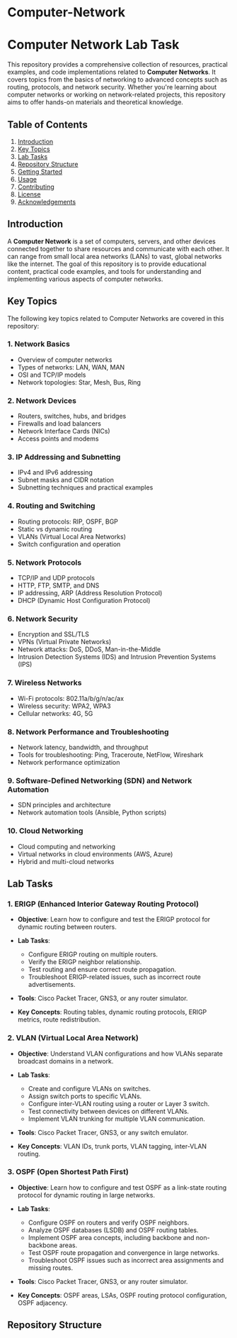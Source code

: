 # Computer-Network
# Computer Network Lab Task

This repository provides a comprehensive collection of resources, practical examples, and code implementations related to **Computer Networks**. It covers topics from the basics of networking to advanced concepts such as routing, protocols, and network security. Whether you're learning about computer networks or working on network-related projects, this repository aims to offer hands-on materials and theoretical knowledge.

## Table of Contents
1. [Introduction](#introduction)
2. [Key Topics](#key-topics)
3. [Lab Tasks](#lab-tasks)
4. [Repository Structure](#repository-structure)
5. [Getting Started](#getting-started)
6. [Usage](#usage)
7. [Contributing](#contributing)
8. [License](#license)
9. [Acknowledgements](#acknowledgements)

## Introduction

A **Computer Network** is a set of computers, servers, and other devices connected together to share resources and communicate with each other. It can range from small local area networks (LANs) to vast, global networks like the internet. The goal of this repository is to provide educational content, practical code examples, and tools for understanding and implementing various aspects of computer networks.

## Key Topics

The following key topics related to Computer Networks are covered in this repository:

### 1. **Network Basics**
   - Overview of computer networks
   - Types of networks: LAN, WAN, MAN
   - OSI and TCP/IP models
   - Network topologies: Star, Mesh, Bus, Ring

### 2. **Network Devices**
   - Routers, switches, hubs, and bridges
   - Firewalls and load balancers
   - Network Interface Cards (NICs)
   - Access points and modems

### 3. **IP Addressing and Subnetting**
   - IPv4 and IPv6 addressing
   - Subnet masks and CIDR notation
   - Subnetting techniques and practical examples

### 4. **Routing and Switching**
   - Routing protocols: RIP, OSPF, BGP
   - Static vs dynamic routing
   - VLANs (Virtual Local Area Networks)
   - Switch configuration and operation

### 5. **Network Protocols**
   - TCP/IP and UDP protocols
   - HTTP, FTP, SMTP, and DNS
   - IP addressing, ARP (Address Resolution Protocol)
   - DHCP (Dynamic Host Configuration Protocol)
   
### 6. **Network Security**
   - Encryption and SSL/TLS
   - VPNs (Virtual Private Networks)
   - Network attacks: DoS, DDoS, Man-in-the-Middle
   - Intrusion Detection Systems (IDS) and Intrusion Prevention Systems (IPS)

### 7. **Wireless Networks**
   - Wi-Fi protocols: 802.11a/b/g/n/ac/ax
   - Wireless security: WPA2, WPA3
   - Cellular networks: 4G, 5G

### 8. **Network Performance and Troubleshooting**
   - Network latency, bandwidth, and throughput
   - Tools for troubleshooting: Ping, Traceroute, NetFlow, Wireshark
   - Network performance optimization

### 9. **Software-Defined Networking (SDN) and Network Automation**
   - SDN principles and architecture
   - Network automation tools (Ansible, Python scripts)

### 10. **Cloud Networking**
   - Cloud computing and networking
   - Virtual networks in cloud environments (AWS, Azure)
   - Hybrid and multi-cloud networks

## Lab Tasks

### 1. **ERIGP (Enhanced Interior Gateway Routing Protocol)**
   - **Objective**: Learn how to configure and test the ERIGP protocol for dynamic routing between routers.
   - **Lab Tasks**:
     - Configure ERIGP routing on multiple routers.
     - Verify the ERIGP neighbor relationship.
     - Test routing and ensure correct route propagation.
     - Troubleshoot ERIGP-related issues, such as incorrect route advertisements.

   - **Tools**: Cisco Packet Tracer, GNS3, or any router simulator.
   - **Key Concepts**: Routing tables, dynamic routing protocols, ERIGP metrics, route redistribution.

### 2. **VLAN (Virtual Local Area Network)**
   - **Objective**: Understand VLAN configurations and how VLANs separate broadcast domains in a network.
   - **Lab Tasks**:
     - Create and configure VLANs on switches.
     - Assign switch ports to specific VLANs.
     - Configure inter-VLAN routing using a router or Layer 3 switch.
     - Test connectivity between devices on different VLANs.
     - Implement VLAN trunking for multiple VLAN communication.

   - **Tools**: Cisco Packet Tracer, GNS3, or any switch emulator.
   - **Key Concepts**: VLAN IDs, trunk ports, VLAN tagging, inter-VLAN routing.

### 3. **OSPF (Open Shortest Path First)**
   - **Objective**: Learn how to configure and test OSPF as a link-state routing protocol for dynamic routing in large networks.
   - **Lab Tasks**:
     - Configure OSPF on routers and verify OSPF neighbors.
     - Analyze OSPF databases (LSDB) and OSPF routing tables.
     - Implement OSPF area concepts, including backbone and non-backbone areas.
     - Test OSPF route propagation and convergence in large networks.
     - Troubleshoot OSPF issues such as incorrect area assignments and missing routes.

   - **Tools**: Cisco Packet Tracer, GNS3, or any router simulator.
   - **Key Concepts**: OSPF areas, LSAs, OSPF routing protocol configuration, OSPF adjacency.

## Repository Structure


 
